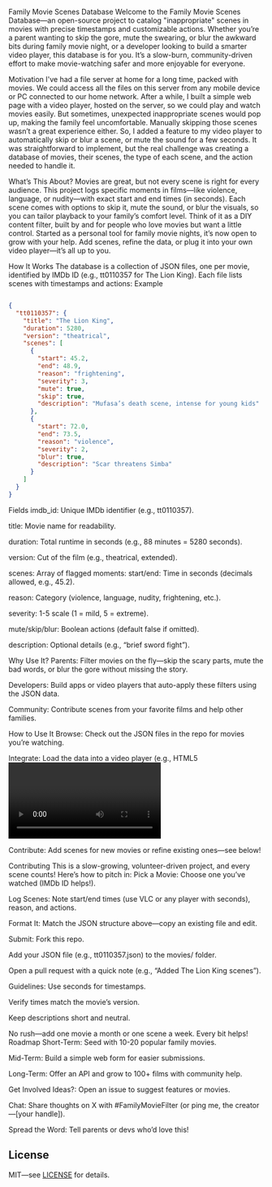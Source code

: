 Family Movie Scenes Database
Welcome to the Family Movie Scenes Database—an open-source project to catalog "inappropriate" scenes in movies with precise timestamps and customizable actions. Whether you’re a parent wanting to skip the gore, mute the swearing, or blur the awkward bits during family movie night, or a developer looking to build a smarter video player, this database is for you. It’s a slow-burn, community-driven effort to make movie-watching safer and more enjoyable for everyone.

Motivation
I've had a file server at home for a long time, packed with movies. We could access all the files on this server from any mobile device or PC connected to our home network. After a while, I built a simple web page with a video player, hosted on the server, so we could play and watch movies easily. But sometimes, unexpected inappropriate scenes would pop up, making the family feel uncomfortable. Manually skipping those scenes wasn’t a great experience either. So, I added a feature to my video player to automatically skip or blur a scene, or mute the sound for a few seconds. It was straightforward to implement, but the real challenge was creating a database of movies, their scenes, the type of each scene, and the action needed to handle it.

What’s This About?
Movies are great, but not every scene is right for every audience. This project logs specific moments in films—like violence, language, or nudity—with exact start and end times (in seconds). Each scene comes with options to skip it, mute the sound, or blur the visuals, so you can tailor playback to your family’s comfort level. Think of it as a DIY content filter, built by and for people who love movies but want a little control.
Started as a personal tool for family movie nights, it’s now open to grow with your help. Add scenes, refine the data, or plug it into your own video player—it’s all up to you.

How It Works
The database is a collection of JSON files, one per movie, identified by IMDb ID (e.g., tt0110357 for The Lion King). Each file lists scenes with timestamps and actions:
Example
```json

{
  "tt0110357": {
    "title": "The Lion King",
    "duration": 5280,
    "version": "theatrical",
    "scenes": [
      {
        "start": 45.2,
        "end": 48.9,
        "reason": "frightening",
        "severity": 3,
        "mute": true,
        "skip": true,
        "description": "Mufasa’s death scene, intense for young kids"
      },
      {
        "start": 72.0,
        "end": 73.5,
        "reason": "violence",
        "severity": 2,
        "blur": true,
        "description": "Scar threatens Simba"
      }
    ]
  }
}
```
Fields
imdb_id: Unique IMDb identifier (e.g., tt0110357).

title: Movie name for readability.

duration: Total runtime in seconds (e.g., 88 minutes = 5280 seconds).

version: Cut of the film (e.g., theatrical, extended).

scenes: Array of flagged moments:
start/end: Time in seconds (decimals allowed, e.g., 45.2).

reason: Category (violence, language, nudity, frightening, etc.).

severity: 1-5 scale (1 = mild, 5 = extreme).

mute/skip/blur: Boolean actions (default false if omitted).

description: Optional details (e.g., “brief sword fight”).

Why Use It?
Parents: Filter movies on the fly—skip the scary parts, mute the bad words, or blur the gore without missing the story.

Developers: Build apps or video players that auto-apply these filters using the JSON data.

Community: Contribute scenes from your favorite films and help other families.

How to Use It
Browse: Check out the JSON files in the repo for movies you’re watching.

Integrate: Load the data into a video player (e.g., HTML5 <video> with JavaScript) to skip, mute, or blur scenes automatically. See this example (#) (link TBD).

Contribute: Add scenes for new movies or refine existing ones—see below!

Contributing
This is a slow-growing, volunteer-driven project, and every scene counts! Here’s how to pitch in:
Pick a Movie: Choose one you’ve watched (IMDb ID helps!).

Log Scenes: Note start/end times (use VLC or any player with seconds), reason, and actions.

Format It: Match the JSON structure above—copy an existing file and edit.

Submit: 
Fork this repo.

Add your JSON file (e.g., tt0110357.json) to the movies/ folder.

Open a pull request with a quick note (e.g., “Added The Lion King scenes”).

Guidelines:
Use seconds for timestamps.

Verify times match the movie’s version.

Keep descriptions short and neutral.

No rush—add one movie a month or one scene a week. Every bit helps!
Roadmap
Short-Term: Seed with 10-20 popular family movies.

Mid-Term: Build a simple web form for easier submissions.

Long-Term: Offer an API and grow to 100+ films with community help.

Get Involved
Ideas?: Open an issue to suggest features or movies.

Chat: Share thoughts on X with #FamilyMovieFilter (or ping me, the creator—[your handle]).

Spread the Word: Tell parents or devs who’d love this!

## License
MIT—see [LICENSE](LICENSE) for details.
